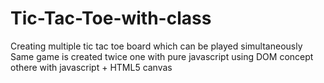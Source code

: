 # Tic-Tac-Toe-with-class
Creating multiple tic tac toe board which can be played simultaneously
Same game is created twice
one with pure javascript using DOM concept 
othere with javascript + HTML5 canvas
